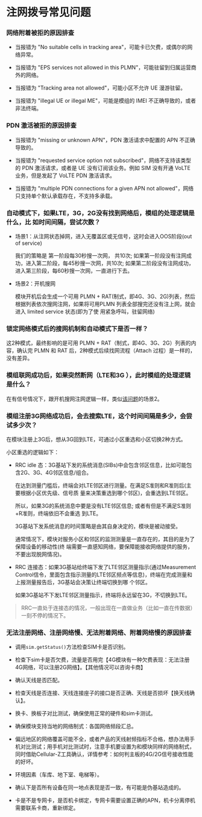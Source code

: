 # 注网拨号常见问题

### **网络附着被拒的原因排查**

- 当报错为 "No suitable cells in tracking area"，可能卡已欠费，或偶尔的网络异常。

- 当报错为 "EPS services not allowed in this PLMN"，可能驻留到归属运营商外的网络。

- 当报错为 "Tracking area not allowed"，可能小区不允许 UE 漫游驻留。

- 当报错为 "illegal UE or illegal ME"，可能是模组的 IMEI 不正确导致的，或者非法终端。

### **PDN 激活被拒的原因排查**

- 当报错为 "missing or unknown APN"，PDN 激活请求中配置的 APN 不正确导致的。

- 当报错为 "requested service option not subscribed"，网络不支持该类型的 PDN 激活请求，或者是 UE 没有订阅该业务。例如 SIM 没有开通 VoLTE 业务，但是发起了 VoLTE PDN 激活请求。

- 当报错为 "multiple PDN connections for a given APN not allowed"，网络只支持单个默认承载存在，不支持多承载。

### <span id="label1">**自动模式下，如果LTE，3G，2G没有找到网络后，模组的处理逻辑是什么，比 如时间间隔，尝试次数？**</span>

- 场景1：从注网状态掉网，进入无覆盖区或无信号，这时会进入OOS阶段(out of service)

    我们的策略是 第一阶段每30秒搜一次网， 共10次; 如果第一阶段没有注网成功，进入第二阶段，每45秒搜一次网，共10次; 如果第二阶段没有注网成功，进入第三阶段，每60秒搜一次网，一直进行下去。 

- 场景2：开机搜网

    模块开机后会生成一个可用 PLMN + RAT(制式，即4G、3G、2G)列表，然后根据列表依次搜网注网，如果将可用PLMN 列表全部搜完还没有注上网，就会进入 limited service 状态(即为了使 用紧急呼叫，驻留网络)

### **锁定网络模式后的搜网机制和自动模式下是否一样？**

这2种模式，最终影响的是可用 PLMN + RAT（制式，即4G、3G、2G）列表的内容，确认完 PLMN 和 RAT 后，2种模式后续找网流程（Attach 过程）是一样的，没有差异。

### **模组联网成功后，如果突然断网（LTE和3G ），此时模组的处理逻辑是什么？**

在有信号情况下，跟开机搜网注网逻辑一样，类似<a href="#label1">该问题</a>的场景2。

### **模组注册3G网络成功后，会去搜索LTE，这个时间间隔是多少，会尝试多少次？**

在模块注册上3G后，想从3G回到LTE，可通过小区重选和小区切换2种方式。

小区重选的逻辑如下：

- RRC idle 态：3G基站下发的系统消息(SIBs)中会包含邻区信息，比如可能包含2G、3G、4G邻区信息/组合。

    在达到测量门槛后，终端会对LTE邻区进行测量。在满足S准则和R准则后(主要根据小区优先级、信号质 量来决策重选到哪个邻区)，会重选到LTE邻区。

    所以，如果3G的系统消息中要是没有LTE邻区信息; 或者有但是不满足S准则+R准则，终端依旧不会重选 到LTE。

    3G基站下发系统消息的时间策略是由其自身决定的，模块是被动接受。

    通常情况下，模块对服务小区和邻区的监测测量是一直存在的，其目的是为了保障设备的移动性(终 端需要一直感知网络，要保障能接收网络提供的服务，不要出现脱网情况)。

- RRC 连接态：如果3G基站给终端下发了LTE邻区测量指示(通过Measurement Control信令，里面包含指示测量的LTE邻区频点等信息)，终端在完成测量和上报测量报告后，3G基站会决策让终端切换到哪 个邻区。

    如果3G基站不下发LTE邻区测量指示，终端将永远留在3G，不切换到LTE。

> RRC一直处于连接态的情况，一般出现在一直做业务（比如一直在传数据）一刻不停的情况下。

### **无法注册网络、注册网络慢、无法附着网络、附着网络慢的原因排查**

- 调用`sim.getStatus()`方法检查SIM卡是否识别。

- 检查下sim卡是否欠费，流量是否用完【4G模块有一种欠费表现：无法注册4G网络，可以注册2G网络】。【其他情况可以咨询卡商】

- 确认天线是否匹配。

- 检查天线是否连接、天线连接座子的接口是否正确、天线是否损坏【换天线确认】。

- 换卡、换板子对比测试，确保使用正常的硬件和sim卡测试。

- 确保模块支持当地的网络制式：各国网络频段汇总。

- 偏远地区的网络覆盖可能不全，或者产品的天线射频指标不合格，想办法用手机对比测试；用手机对比测试时，注意手机要设置为和模块同样的网络制式，同时借助Cellular-Z工具确认，详情参考：如何判主板的4G/2G信号接收性能的好坏。

- 环境因素（车库、地下室、电梯等）。

- 确认下是否所有设备在同一地点表现是否一致，有可能是伪基站造成的。

- 卡是不是专网卡，是否机卡绑定，专网卡需要设置正确的APN，机卡分离停机需要联系卡商，重新绑定。
